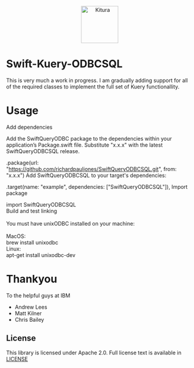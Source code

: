 <p align="center">
    <a href="http://kitura.io/">
        <img src="https://raw.githubusercontent.com/IBM-Swift/Kitura/master/Sources/Kitura/resources/kitura-bird.svg?sanitize=true" height="100" alt="Kitura">
    </a>
</p>




# Swift-Kuery-ODBCSQL
This is very much a work in progress.   I am gradually adding support for all of the required classes to implement the full set of Kuery functionallity.

# Usage

Add dependencies

Add the SwiftQueryODBC package to the dependencies within your application’s Package.swift file. Substitute "x.x.x" with the latest SwiftQueryODBCSQL release.

.package(url: "https://github.com/richardpauljones/SwiftQueryODBCSQL.git", from: "x.x.x")
Add SwiftQueryODBCSQL to your target's dependencies:

.target(name: "example", dependencies: ["SwiftQueryODBCSQL"]),
Import package</br>

import SwiftQueryODBCSQL</br>
Build and test linking</br>
</br>
You must have unixODBC installed on your machine:</br>
</br>
MacOS:</br>
brew install unixodbc</br>
Linux:</br>
apt-get install unixodbc-dev</br>

# Thankyou

To the helpful guys at IBM
* Andrew Lees
* Matt Kilner
* Chris Bailey


## License
This library is licensed under Apache 2.0. Full license text is available in [LICENSE](https://github.com/IBM-Swift/SwiftKueryPostgreSQL/blob/master/LICENSE.txt)
